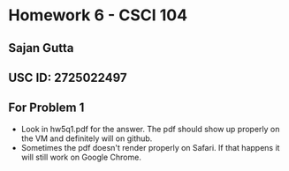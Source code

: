 # Homework 6 - CSCI 104
## Sajan Gutta
## USC ID: 2725022497

## For Problem 1
* Look in hw5q1.pdf for the answer. The pdf should show up
properly on the VM and definitely will on github.
* Sometimes the pdf doesn't render properly on Safari.
If that happens it will still work on Google Chrome.